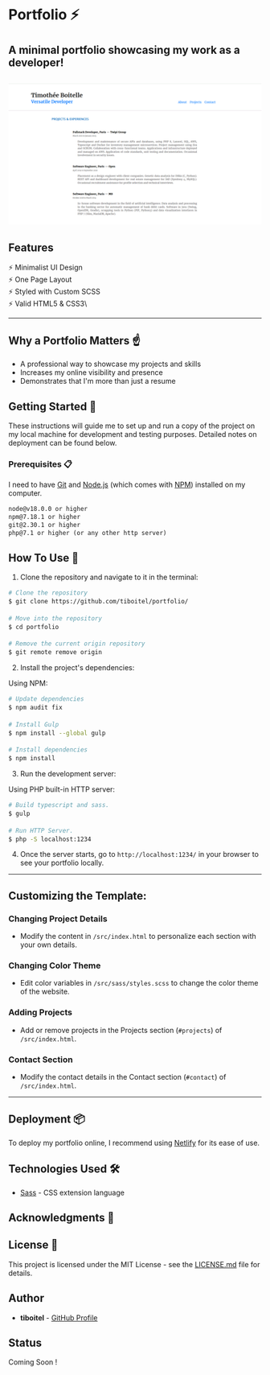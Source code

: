 # Portfolio ⚡️

## A minimal portfolio showcasing my work as a developer!

<h2 align="center">
  <img src="./exemple/portfolio-exemple.gif" alt="My Portfolio" width="600px" />
  <br>
</h2>

## Features

⚡️ Minimalist UI Design \
⚡️ One Page Layout\
⚡️ Styled with Custom SCSS\
⚡️ Valid HTML5 & CSS3\

---

## Why a Portfolio Matters ☝️

- A professional way to showcase my projects and skills
- Increases my online visibility and presence
- Demonstrates that I'm more than just a resume

## Getting Started 🚀

These instructions will guide me to set up and run a copy of the project on my local machine for development and testing purposes. Detailed notes on deployment can be found below.

### Prerequisites 📋

I need to have [Git](https://git-scm.com) and [Node.js](https://nodejs.org/en/download/) (which comes with [NPM](http://npmjs.com)) installed on my computer.

```
node@v18.0.0 or higher
npm@7.18.1 or higher
git@2.30.1 or higher
php@7.1 or higher (or any other http server)
```

## How To Use 🔧

1. Clone the repository and navigate to it in the terminal:

```bash
# Clone the repository
$ git clone https://github.com/tiboitel/portfolio/

# Move into the repository
$ cd portfolio

# Remove the current origin repository
$ git remote remove origin

```

2. Install the project's dependencies:

Using NPM:

```bash
# Update dependencies
$ npm audit fix

# Install Gulp
$ npm install --global gulp

# Install dependencies
$ npm install
```


3. Run the development server:

Using PHP built-in HTTP server:

```bash
# Build typescript and sass.
$ gulp

# Run HTTP Server.
$ php -S localhost:1234
```

4. Once the server starts, go to `http://localhost:1234/` in your browser to see your portfolio locally.

---

## Customizing the Template:

### Changing Project Details

- Modify the content in `/src/index.html` to personalize each section with your own details.

### Changing Color Theme

- Edit color variables in `/src/sass/styles.scss` to change the color theme of the website.

### Adding Projects

- Add or remove projects in the Projects section (`#projects`) of `/src/index.html`.

### Contact Section

- Modify the contact details in the Contact section (`#contact`) of `/src/index.html`.

---

## Deployment 📦

To deploy my portfolio online, I recommend using [Netlify](https://netlify.com) for its ease of use.

## Technologies Used 🛠️

- [Sass](https://sass-lang.com/documentation) - CSS extension language

## Acknowledgments 🎁



## License 📄

This project is licensed under the MIT License - see the [LICENSE.md](LICENSE.md) file for details.

## Author

- **tiboitel** - [GitHub Profile](https://github.com/tiboitel)

## Status

Coming Soon !
